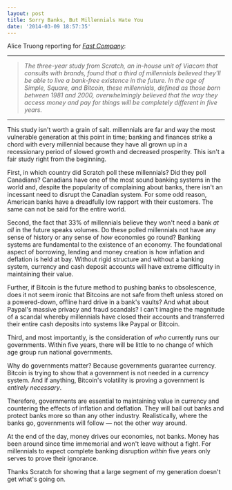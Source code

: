 ```yaml
---
layout: post
title: Sorry Banks, But Millennials Hate You
date: '2014-03-09 18:57:35'
---
```


<p>Alice Truong reporting for <a href="http://www.fastcompany.com/3027197/fast-feed/sorry-banks-millennials-hate-you"><em>Fast Company</em></a>:</p>

<hr />

<blockquote>
  <p><em>The three-year study from Scratch, an in-house unit of Viacom that consults with brands, found that a third of millennials believed they'll be able to live a bank-free existence in the future. In the age of Simple, Square, and Bitcoin, these millennials, defined as those born between 1981 and 2000, overwhelmingly believed that the way they access money and pay for things will be completely different in five years.</em></p>
</blockquote>

<hr />

<p>This study isn't worth a grain of salt. millennials are far and way the most vulnerable generation at this point in time; banking and finances strike a chord with every millennial because they have all grown up in a recessionary period of slowed growth and decreased prosperity. This isn't a fair study right from the beginning.</p>

<p>First, in which country did Scratch poll these millennials? Did they poll Canadians? Canadians have one of the most sound banking systems in the world and, despite the popularity of complaining about banks, there isn't an incessant need to disrupt the Canadian system. For some odd reason, American banks have a dreadfully low rapport with their customers. The same can not be said for the entire world.</p>

<p>Second, the fact that 33% of millennials believe they won't need a bank <em>at all</em> in the future speaks volumes. Do these polled millennials not have any sense of history or any sense of <em>how</em> economies go round? Banking systems are fundamental to the existence of an economy. The foundational aspect of borrowing, lending and money creation is how inflation and deflation is held at bay. Without rigid structure and without a banking system, currency and cash deposit accounts will have extreme difficulty in maintaining their value. </p>

<p>Further, if Bitcoin is the future method to pushing banks to obsolescence, does it not seem ironic that Bitcoins are not safe from theft unless stored on a powered-down, offline hard drive in a bank's vaults? And what about Paypal's massive privacy and fraud scandals? I can't imagine the magnitude of a scandal whereby millennials have closed their accounts and transferred their entire cash deposits into systems like Paypal or Bitcoin.</p>

<p>Third, and most importantly, is the consideration of <em>who</em> currently runs our governments. Within five years, there will be little to no change of which age group run national governments. </p>

<p>Why do governments matter? Because governments guarantee currency. Bitcoin is trying to show that a government is not needed in a currency system. And if anything, Bitcoin's volatility is proving a government is <em>entirely necessary</em>.</p>

<p>Therefore, governments are essential to maintaining value in currency and countering the effects of inflation and deflation. They will bail out banks and protect banks more so than any other industry. Realistically, where the banks go, governments will follow — not the other way around.</p>

<p>At the end of the day, money drives our economies, not banks. Money has been around since time immemorial and won't leave without a fight. For millennials to expect complete banking disruption <em>within</em> five years only serves to prove their ignorance.</p>

<p>Thanks Scratch for showing that a large segment of my generation doesn't get what's going on.</p>